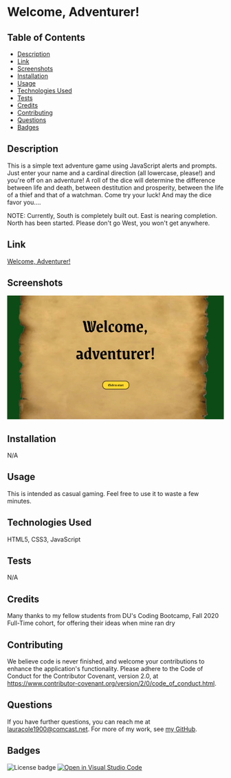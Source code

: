 # Welcome, Adventurer!

## Table of Contents

* [Description](#description)
* [Link](#links)
* [Screenshots](#screenshots)
* [Installation](#installation)
* [Usage](#usage)
* [Technologies Used](#technologies)
* [Tests](#tests)
* [Credits](#credits)
* [Contributing](#contributing)
* [Questions](#questions)
* [Badges](#badges)

## Description

This is a simple text adventure game using JavaScript alerts and prompts. Just enter your name and a cardinal direction (all lowercase, please!) and you're off on an adventure! A roll of the dice will determine the difference between life and death, between destitution and prosperity, between the life of a thief and that of a watchman. Come try your luck! And may the dice favor you....

NOTE: Currently, South is completely built out. East is nearing completion. North has been started. Please don't go West, you won't get anywhere.

## Link

[Welcome, Adventurer!](https://lauracole1900.github.io/textAdventure/)

## Screenshots

![Landing page](assets/lander.png)

## Installation

N/A

## Usage

This is intended as casual gaming. Feel free to use it to waste a few minutes.

## Technologies Used

HTML5, CSS3, JavaScript

## Tests

N/A

## Credits

Many thanks to my fellow students from DU's Coding Bootcamp, Fall 2020 Full-Time cohort, for offering their ideas when mine ran dry

## Contributing

We believe code is never finished, and welcome your contributions to enhance the application's functionality. Please adhere to the Code of Conduct for the Contributor Covenant, version 2.0, at https://www.contributor-covenant.org/version/2/0/code_of_conduct.html.

## Questions

If you have further questions, you can reach me at lauracole1900@comcast.net. For more of my work, see [my GitHub](https://github.com/LauraCole1900).

## Badges

![License badge](https://img.shields.io/badge/license-MIT-brightgreen) [![Open in Visual Studio Code](https://open.vscode.dev/badges/open-in-vscode.svg)](https://open.vscode.dev/LauraCole1900/textAdventure)